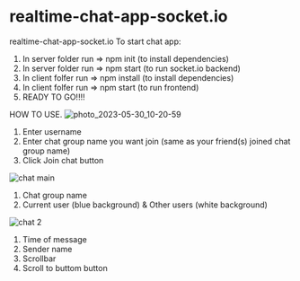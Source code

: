 # realtime-chat-app-socket.io
realtime-chat-app-socket.io
To start chat app:
  1. In server folder run => npm init (to install dependencies)
  2. In server folder run => npm start (to run socket.io backend)
  3. In client folfer run => npm install (to install dependencies)
  4. In client folfer run => npm start (to run frontend)
  5. READY TO GO!!!!

 HOW TO USE.
 ![photo_2023-05-30_10-20-59](https://github.com/Shohrux-Shokirov/realtime-chat-app-socket.io/assets/130882162/d4bcc90f-54a1-4f81-b918-fae6321fae6c)
 1. Enter username
 2. Enter chat group name you want join (same as your friend(s) joined chat group name)
 3. Click Join chat button
 
 ![chat main](https://github.com/Shohrux-Shokirov/realtime-chat-app-socket.io/assets/130882162/826ac2f4-0d68-4fea-ad8b-2ab4f3de7559)
 1. Chat group name
 2. Current user (blue background) & Other users (white background)
 
 ![chat 2](https://github.com/Shohrux-Shokirov/realtime-chat-app-socket.io/assets/130882162/b13b1c55-66a9-4649-9689-e601d6523648)
 1. Time of message
 2. Sender name
 3. Scrollbar
 4. Scroll to buttom button
